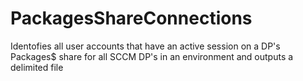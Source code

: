 # PackagesShareConnections
Identofies all user accounts that have an active session on a DP's Packages$ share for all SCCM DP's in an environment and outputs a delimited file
